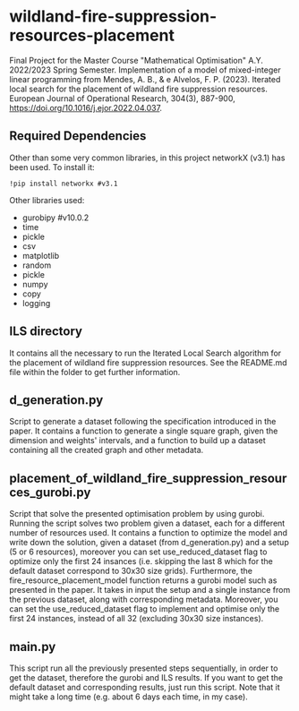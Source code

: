 # wildland-fire-suppression-resources-placement
Final Project for the Master Course "Mathematical Optimisation" A.Y. 2022/2023 Spring Semester. 
Implementation of a model of mixed-integer linear programming from Mendes, A. B., & e Alvelos, F. P. (2023). Iterated local search for the placement of wildland fire suppression resources. European Journal of Operational Research, 304(3), 887-900, https://doi.org/10.1016/j.ejor.2022.04.037. 

## Required Dependencies
Other than some very common libraries, in this project networkX (v3.1) has been used. To install it:
```
!pip install networkx #v3.1
```
Other libraries used:
- gurobipy #v10.0.2
- time
- pickle
- csv
- matplotlib
- random
- pickle
- numpy
- copy
- logging

## ILS directory
It contains all the necessary to run the Iterated Local Search algorithm for the placement of wildland fire suppression resources.
See the README.md file within the folder to get further information.

## d_generation.py
Script to generate a dataset following the specification introduced in the paper. 
It contains a function to generate a single square graph, given the dimension and weights' intervals, and a function to build up a dataset containing all the created graph and other metadata.

## placement_of_wildland_fire_suppression_resources_gurobi.py
Script that solve the presented optimisation problem by using gurobi.
Running the script solves two problem given a dataset, each for a different number of resources used.
It contains a function to optimize the model and write down the solution, given a dataset (from d_generation.py) and a setup (5 or 6 resources), moreover you can set use_reduced_dataset flag to optimize only the first 24 insances (i.e. skipping the last 8 which for the default dataset correspond to 30x30 size grids).
Furthermore, the fire_resource_placement_model function returns a gurobi model such as presented in the paper. It takes in input the setup and a single instance from the previous dataset, along with corresponding metadata. Moreover, you can set the use_reduced_dataset flag to implement and optimise only the first 24 instances, instead of all 32 (excluding 30x30 size instances).

## main.py
This script run all the previously presented steps sequentially, in order to get the dataset, therefore the gurobi and ILS results.
If you want to get the default dataset and corresponding results, just run this script.
Note that it might take a long time (e.g. about 6 days each time, in my case).

